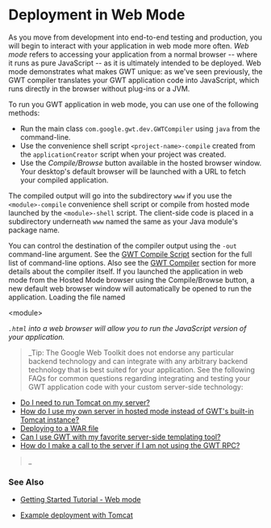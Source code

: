 # Deployment in Web Mode #

As you move from development into end-to-end testing and production, you will begin to interact with your application in web mode more often. _Web mode_ refers to accessing your application from a normal browser -- where it runs as pure JavaScript -- as it is ultimately intended to be deployed. Web mode demonstrates what makes GWT unique: as we've seen previously, the GWT compiler translates your GWT application code into JavaScript, which runs directly in the browser without plug-ins or a JVM.

To run you GWT application in web mode, you can use one of the following methods:

  * Run the main class `com.google.gwt.dev.GWTCompiler` using `java` from the command-line.
  * Use the convenience shell script `<project-name>-compile` created from the `applicationCreator` script when your project was created.
  * Use the _Compile/Browse_ button available in the hosted browser window.  Your desktop's default browser will be launched with a URL to fetch your compiled application.

The compiled output will go into the subdirectory `www` if you use the `<module>-compile` convenience shell script or compile from hosted mode launched by the `<module>-shell` script.  The client-side code is placed in a subdirectory underneath `www` named the same as your Java module's package name.

You can control the destination of the compiler output using the `-out` command-line argument.  See the [GWT Compile Script](DevGuideModuleCompileScript.md) section for the full list of command-line options.  Also see the [GWT Compiler](DevGuideJavaToJavaScriptCompiler.md) section for more details about the compiler itself.
If you launched the application in web mode from the Hosted Mode browser using the Compile/Browse button, a new default web browser window will automatically be opened to run the application.  Loading the file named 

&lt;module&gt;

_`.html` into a web browser will allow you to run the JavaScript version of your application._


> _Tip: The Google Web Toolkit does not endorse any particular backend technology and can integrate with any arbitrary backend technology that is best suited for your application.  See the following FAQs for common questions regarding integrating and testing your GWT application code with your custom server-side technology:
  * [Do I need to run Tomcat on my server?](FAQ_TomcatRequiredOnServerForGWT.md)
  * [How do I use my own server in hosted mode instead of GWT's built-in Tomcat instance?](FAQ_HostedModeNoServer.md)
  * [Deploying to a WAR file](FAQ_PackageAppInWARFile.md)
  * [Can I use GWT with my favorite server-side templating tool?  ](FAQ_GWTWithServerSideTemplatingTool.md)
  * [How do I make a call to the server if I am not using the GWT RPC? ](FAQ_ServerCallWithoutRPC.md)
>_

### See Also ###

  * [Getting Started Tutorial - Web mode](GettingStartedWebMode.md)

  * [Example deployment with Tomcat](DevGuideRPCDeployment.md)
